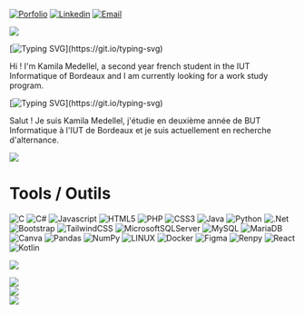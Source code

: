 
 [![Porfolio](https://img.shields.io/badge/Portfolio-3776AB?style=for-the-badge)](https://kamizzs.github.com)
 [![Linkedin](https://img.shields.io/badge/LinkedIn-0077B5?style=for-the-badge&logo=linkedin&logoColor=white)](https://www.linkedin.com/in/kamila-medellel-7b6809240)
 [![Email](https://img.shields.io/badge/Email-8B89CC?style=for-the-badge&logo=protonmail&logoColor=white)](mailto:kamimdlll@gmail.com)

<img src="https://user-images.githubusercontent.com/73097560/115834477-dbab4500-a447-11eb-908a-139a6edaec5c.gif">

[![Typing SVG](https://readme-typing-svg.demolab.com/?lines=$+EN;)](https://git.io/typing-svg)

Hi !
I'm Kamila Medellel, a second year french student in the IUT Informatique of Bordeaux and I am currently looking for a work study program.

[![Typing SVG](https://readme-typing-svg.demolab.com/?lines=$+FR;)](https://git.io/typing-svg)

Salut !
Je suis Kamila Medellel, j'étudie en deuxième année de BUT Informatique à l'IUT de Bordeaux et je suis actuellement en recherche d'alternance.

<img src="https://user-images.githubusercontent.com/73097560/115834477-dbab4500-a447-11eb-908a-139a6edaec5c.gif">

 # Tools / Outils

![C](https://img.shields.io/badge/c-%2300599C.svg?style=for-the-badge&logo=c&logoColor=white) ![C#](https://img.shields.io/badge/c%23-%23239120.svg?style=for-the-badge&logo=c-sharp&logoColor=white) ![Javascript](https://img.shields.io/badge/javascript%20-%23323330.svg?&style=for-the-badge&logo=javascript&logoColor=%23F7DF1E) ![HTML5](https://img.shields.io/badge/html5-%23E34F26.svg?style=for-the-badge&logo=html5&logoColor=white) ![PHP](https://img.shields.io/badge/php-%23777BB4.svg?style=for-the-badge&logo=php&logoColor=white) ![CSS3](https://img.shields.io/badge/css3-%231572B6.svg?style=for-the-badge&logo=css3&logoColor=white) ![Java](https://img.shields.io/badge/java-%23ED8B00.svg?style=for-the-badge&logo=java&logoColor=white) ![Python](https://img.shields.io/badge/python-3670A0?style=for-the-badge&logo=python&logoColor=ffdd54) ![.Net](https://img.shields.io/badge/.NET-5C2D91?style=for-the-badge&logo=.net&logoColor=white) ![Bootstrap](https://img.shields.io/badge/bootstrap-%23563D7C.svg?style=for-the-badge&logo=bootstrap&logoColor=white) ![TailwindCSS](https://img.shields.io/badge/tailwindcss-%2338B2AC.svg?style=for-the-badge&logo=tailwind-css&logoColor=white) ![MicrosoftSQLServer](https://img.shields.io/badge/Microsoft%20SQL%20Sever-CC2927?style=for-the-badge&logo=microsoft%20sql%20server&logoColor=white) ![MySQL](https://img.shields.io/badge/mysql-%2300f.svg?style=for-the-badge&logo=mysql&logoColor=white) ![MariaDB](https://img.shields.io/badge/MariaDB-003545?style=for-the-badge&logo=mariadb&logoColor=white) ![Canva](https://img.shields.io/badge/Canva-%2300C4CC.svg?style=for-the-badge&logo=Canva&logoColor=white) ![Pandas](https://img.shields.io/badge/pandas-%23150458.svg?style=for-the-badge&logo=pandas&logoColor=white) ![NumPy](https://img.shields.io/badge/numpy-%23013243.svg?style=for-the-badge&logo=numpy&logoColor=white) ![LINUX](https://img.shields.io/badge/Linux-FCC624?style=for-the-badge&logo=linux&logoColor=black) ![Docker](https://img.shields.io/badge/docker-%230db7ed.svg?style=for-the-badge&logo=docker&logoColor=white) ![Figma](https://img.shields.io/badge/figma-%23F24E1E.svg?style=for-the-badge&logo=figma&logoColor=white)
![Renpy](https://img.shields.io/badge/renpy-%73F25E1E.svg?style=for-the-badge&logo=renpy&logoColor=white) ![React](https://img.shields.io/badge/react-%23ED8B00.svg?style=for-the-badge&logo=react&logoColor=white) ![Kotlin](https://img.shields.io/badge/kotlin-%2338B2AC.svg?style=for-the-badge&logo=kotlin&logoColor=white)

<img src="https://user-images.githubusercontent.com/73097560/115834477-dbab4500-a447-11eb-908a-139a6edaec5c.gif">

![](https://github-readme-stats.vercel.app/api?username=kamizzs&theme=tokyonight&hide_border=false&include_all_commits=false&count_private=true)<br/>
![](https://github-readme-streak-stats.herokuapp.com/?user=kamizzs&theme=tokyonight&hide_border=false)<br/>
![](https://github-readme-stats.vercel.app/api/top-langs/?username=kamizzs&theme=tokyonight&hide_border=false&include_all_commits=false&count_private=true&layout=compact)

 

